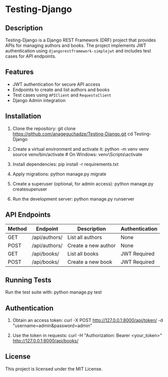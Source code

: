 # Testing-Django

## Description
Testing-Django is a Django REST Framework (DRF) project that provides APIs for managing authors and books. The project implements JWT authentication using `djangorestframework-simplejwt` and includes test cases for API endpoints.

## Features
- JWT authentication for secure API access
- Endpoints to create and list authors and books
- Test cases using `APIClient` and `RequestsClient`
- Django Admin integration

## Installation
1. Clone the repository:
   git clone https://github.com/anageguchadze/Testing-Django.git
   cd Testing-Django
   
2. Create a virtual environment and activate it:
   python -m venv venv
   source venv/bin/activate  # On Windows: venv\Scripts\activate

3. Install dependencies:
   pip install -r requirements.txt
   
4. Apply migrations:
   python manage.py migrate
   
5. Create a superuser (optional, for admin access):
   python manage.py createsuperuser
   
6. Run the development server:
   python manage.py runserver
 

## API Endpoints
| Method | Endpoint        | Description              | Authentication |
|--------|---------------|--------------------------|----------------|
| GET    | /api/authors/ | List all authors        | None           |
| POST   | /api/authors/ | Create a new author     | None           |
| GET    | /api/books/   | List all books          | JWT Required   |
| POST   | /api/books/   | Create a new book       | JWT Required   |

## Running Tests
Run the test suite with:
python manage.py test


## Authentication
1. Obtain an access token:
   curl -X POST http://127.0.0.1:8000/api/token/ -d "username=admin&password=admin"
   
2. Use the token in requests:
   curl -H "Authorization: Bearer <your_token>" http://127.0.0.1:8000/api/books/


## License
This project is licensed under the MIT License.

